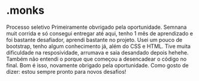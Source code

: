 # .monks
Processo seletivo
Primeiramente obvrigado pela oportunidade.
Semnana muit corrida e só consegui entregar até aqui, tenho 1 mês de aprendizado e foi bastante desafiador, aprendi bastante no projeto.
Usei um pouco de bootstrap, tenho algum conhecimento já, além do CSS e HTML.
Tive muita dificuldade na resposividade, arrumava e saia desandado depois hehehe.
Também não entendi o porque que começou a desencadear o código no final.
Bom é isso, novamente obrigado pela oportunidade.
Como gosto de dizer: estou sempre pronto para novos desafios!
